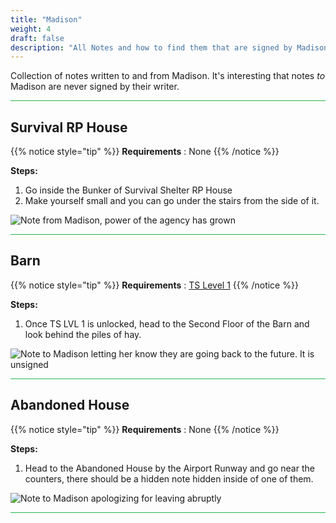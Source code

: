 ```yaml
---
title: "Madison"
weight: 4
draft: false
description: "All Notes and how to find them that are signed by Madison in Brookhaven RP Secrets and Mysteries."
---
```


Collection of notes written to and from Madison. It's interesting that notes _to_ Madison are never signed by their writer.

<hr style="background-color: #28b44c" size=8>

## Survival RP House

{{% notice style="tip" %}}
**Requirements** : None
{{% /notice %}}

**Steps:**

1. Go inside the Bunker of Survival Shelter RP House
2. Make yourself small and you can go under the stairs from the side of it.

![Note from Madison, power of the agency has grown](/images/bh/madison_survival_note.jpg) 

<hr style="background-color: #28b44c" size=8>

## Barn

{{% notice style="tip" %}}
**Requirements** : [TS Level 1](/lore/special_tools/#ts-level-1)
{{% /notice %}}

**Steps:**

1. Once TS LVL 1 is unlocked, head to the Second Floor of the Barn and look behind the piles of hay.

![Note to Madison letting her know they are going back to the future. It is unsigned](/images/bh/madison_barn_note.jpg) 

<hr style="background-color: #28b44c" size=8>

## Abandoned House

{{% notice style="tip" %}}
**Requirements** : None
{{% /notice %}}

**Steps:**

1. Head to the Abandoned House by the Airport Runway and go near the counters, there should be a hidden note hidden inside of one of them.

![Note to Madison apologizing for leaving abruptly](/images/bh/madison_abandoned_house_note.jpg) 

<hr style="background-color: #28b44c" size=8>